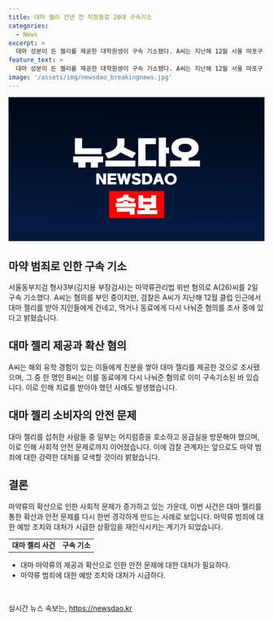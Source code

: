 ```yaml
---
title: 대마 젤리 건넨 전 직장동료 20대 구속기소
categories:
  - News
excerpt: >
  대마 성분이 든 젤리를 제공한 대학원생이 구속 기소됐다. A씨는 지난해 12월 서울 마포구 클럽 인근에서 외국인으로부터 받은 대마 젤리를 친구들에게 건네 혐의를 받았다. 이어 B씨를 포함한 동료들이 또 다른 사람들에게 제공하여 사건이 악화되었다. 2명은 젤리를 먹고 어지러움을 호소해 병원으로 이송되었다. 해당 사건으로 검찰은 마약 범죄에 대해 강력히 대응하겠다고 밝혔다.
feature_text: >
  대마 성분이 든 젤리를 제공한 대학원생이 구속 기소됐다. A씨는 지난해 12월 서울 마포구 클럽 인근에서 외국인으로부터 받은 대마 젤리를 친구들에게 건네 혐의를 받았다. 이어 B씨를 포함한 동료들이 또 다른 사람들에게 제공하여 사건이 악화되었다. 2명은 젤리를 먹고 어지러움을 호소해 병원으로 이송되었다. 해당 사건으로 검찰은 마약 범죄에 대해 강력히 대응하겠다고 밝혔다.
image: '/assets/img/newsdao_breakingnews.jpg'
---
```


<p><img src="/assets/img/newsdao_breakingnews.jpg" alt="ranknews 속보" /></p>

<h2 data-ke-size="size26">마약 범죄로 인한 구속 기소</h2>

<p data-ke-size="size16">서울동부지검 형사3부(김지용 부장검사)는 마약류관리법 위반 혐의로 A(26)씨를 2일 구속 기소했다. A씨는 혐의를 부인 중이지만, 검찰은 A씨가 지난해 12월 클럽 인근에서 대마 젤리를 받아 지인들에게 건네고, 먹거나 동료에게 다시 나눠준 혐의를 조사 중에 있다고 밝혔습니다.</p>

<h2 data-ke-size="size26">대마 젤리 제공과 확산 혐의</h2>

<p data-ke-size="size16">A씨는 해외 유학 경험이 있는 이들에게 친분을 쌓아 대마 젤리를 제공한 것으로 조사됐으며, 그 중 한 명인 B씨는 이를 동료에게 다시 나눠준 혐의로 이미 구속기소된 바 있습니다. 이로 인해 치료를 받아야 했던 사례도 발생했습니다.</p>

<h2 data-ke-size="size26">대마 젤리 소비자의 안전 문제</h2>

<p data-ke-size="size16">대마 젤리를 섭취한 사람들 중 일부는 어지럼증을 호소하고 응급실을 방문해야 했으며, 이로 인해 사회적 안전 문제로까지 이어졌습니다. 이에 검찰 관계자는 앞으로도 마약 범죄에 대한 강력한 대처를 모색할 것이라 밝혔습니다.</p>

<h2 data-ke-size="size26">결론</h2>

<p data-ke-size="size16">마약류의 확산으로 인한 사회적 문제가 증가하고 있는 가운데, 이번 사건은 대마 젤리를 통한 확산과 안전 문제를 다시 한번 경각하게 만드는 사례로 보입니다. 마약류 범죄에 대한 예방 조치와 대처가 시급한 상황임을 재인식시키는 계기가 되었습니다.</p>

<table>
    <tbody>
        <tr>
            <td style="text-align: center; height: 17px;"><b>대마 젤리 사건</b></td>
            <td style="text-align: center; height: 17px;"><b>구속 기소</b></td>
        </tr>
    </tbody>
</table>

<ul>
    <li>대마 마약류의 제공과 확산으로 인한 안전 문제에 대한 대처가 필요하다.</li>
    <li>마약류 범죄에 대한 예방 조치와 대처가 시급하다.</li>
</ul>

<p data-ke-size="size16">&nbsp;</p>
실시간 뉴스 속보는, <a href="https://newsdao.kr" rel="dofollow">https://newsdao.kr</a>



